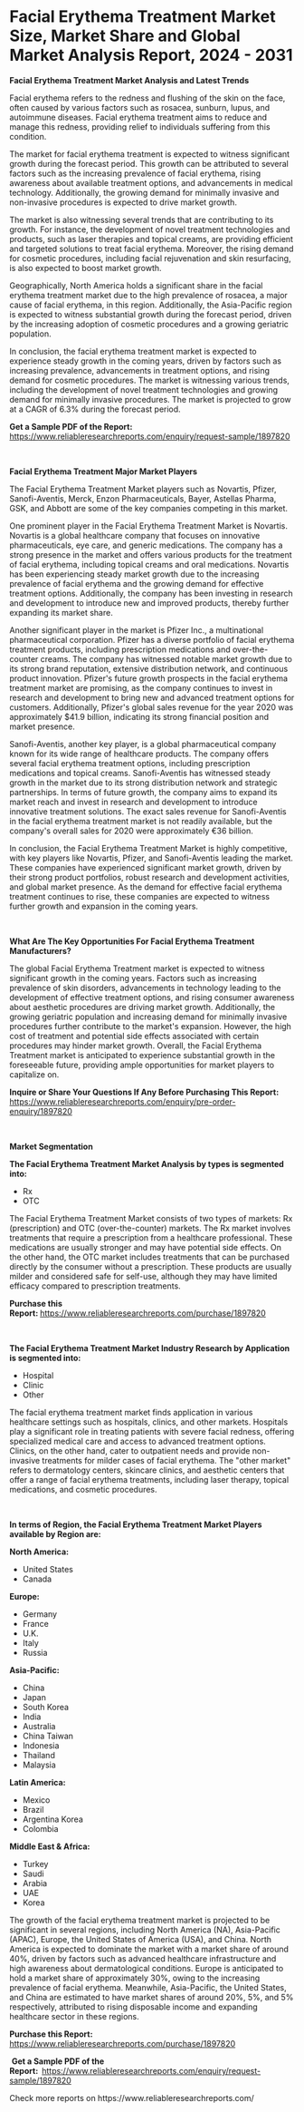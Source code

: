 <p><h1>Facial Erythema Treatment Market Size, Market Share and Global Market Analysis Report, 2024 - 2031</h1></p><p><strong>Facial Erythema Treatment Market Analysis and Latest Trends</strong></p>
<p><p>Facial erythema refers to the redness and flushing of the skin on the face, often caused by various factors such as rosacea, sunburn, lupus, and autoimmune diseases. Facial erythema treatment aims to reduce and manage this redness, providing relief to individuals suffering from this condition.</p><p>The market for facial erythema treatment is expected to witness significant growth during the forecast period. This growth can be attributed to several factors such as the increasing prevalence of facial erythema, rising awareness about available treatment options, and advancements in medical technology. Additionally, the growing demand for minimally invasive and non-invasive procedures is expected to drive market growth.</p><p>The market is also witnessing several trends that are contributing to its growth. For instance, the development of novel treatment technologies and products, such as laser therapies and topical creams, are providing efficient and targeted solutions to treat facial erythema. Moreover, the rising demand for cosmetic procedures, including facial rejuvenation and skin resurfacing, is also expected to boost market growth.</p><p>Geographically, North America holds a significant share in the facial erythema treatment market due to the high prevalence of rosacea, a major cause of facial erythema, in this region. Additionally, the Asia-Pacific region is expected to witness substantial growth during the forecast period, driven by the increasing adoption of cosmetic procedures and a growing geriatric population.</p><p>In conclusion, the facial erythema treatment market is expected to experience steady growth in the coming years, driven by factors such as increasing prevalence, advancements in treatment options, and rising demand for cosmetic procedures. The market is witnessing various trends, including the development of novel treatment technologies and growing demand for minimally invasive procedures. The market is projected to grow at a CAGR of 6.3% during the forecast period.</p></p>
<p><strong>Get a Sample PDF of the Report:&nbsp;</strong> <a href="https://www.reliableresearchreports.com/enquiry/request-sample/1897820">https://www.reliableresearchreports.com/enquiry/request-sample/1897820</a></p>
<p>&nbsp;</p>
<p><strong>Facial Erythema Treatment Major Market Players</strong></p>
<p><p>The Facial Erythema Treatment Market players such as Novartis, Pfizer, Sanofi-Aventis, Merck, Enzon Pharmaceuticals, Bayer, Astellas Pharma, GSK, and Abbott are some of the key companies competing in this market.</p><p>One prominent player in the Facial Erythema Treatment Market is Novartis. Novartis is a global healthcare company that focuses on innovative pharmaceuticals, eye care, and generic medications. The company has a strong presence in the market and offers various products for the treatment of facial erythema, including topical creams and oral medications. Novartis has been experiencing steady market growth due to the increasing prevalence of facial erythema and the growing demand for effective treatment options. Additionally, the company has been investing in research and development to introduce new and improved products, thereby further expanding its market share.</p><p>Another significant player in the market is Pfizer Inc., a multinational pharmaceutical corporation. Pfizer has a diverse portfolio of facial erythema treatment products, including prescription medications and over-the-counter creams. The company has witnessed notable market growth due to its strong brand reputation, extensive distribution network, and continuous product innovation. Pfizer's future growth prospects in the facial erythema treatment market are promising, as the company continues to invest in research and development to bring new and advanced treatment options for customers. Additionally, Pfizer's global sales revenue for the year 2020 was approximately $41.9 billion, indicating its strong financial position and market presence.</p><p>Sanofi-Aventis, another key player, is a global pharmaceutical company known for its wide range of healthcare products. The company offers several facial erythema treatment options, including prescription medications and topical creams. Sanofi-Aventis has witnessed steady growth in the market due to its strong distribution network and strategic partnerships. In terms of future growth, the company aims to expand its market reach and invest in research and development to introduce innovative treatment solutions. The exact sales revenue for Sanofi-Aventis in the facial erythema treatment market is not readily available, but the company's overall sales for 2020 were approximately €36 billion.</p><p>In conclusion, the Facial Erythema Treatment Market is highly competitive, with key players like Novartis, Pfizer, and Sanofi-Aventis leading the market. These companies have experienced significant market growth, driven by their strong product portfolios, robust research and development activities, and global market presence. As the demand for effective facial erythema treatment continues to rise, these companies are expected to witness further growth and expansion in the coming years.</p></p>
<p>&nbsp;</p>
<p><strong>What Are The Key Opportunities For Facial Erythema Treatment Manufacturers?</strong></p>
<p><p>The global Facial Erythema Treatment market is expected to witness significant growth in the coming years. Factors such as increasing prevalence of skin disorders, advancements in technology leading to the development of effective treatment options, and rising consumer awareness about aesthetic procedures are driving market growth. Additionally, the growing geriatric population and increasing demand for minimally invasive procedures further contribute to the market's expansion. However, the high cost of treatment and potential side effects associated with certain procedures may hinder market growth. Overall, the Facial Erythema Treatment market is anticipated to experience substantial growth in the foreseeable future, providing ample opportunities for market players to capitalize on.</p></p>
<p><strong>Inquire or Share Your Questions If Any Before Purchasing This Report:</strong> <a href="https://www.reliableresearchreports.com/enquiry/pre-order-enquiry/1897820">https://www.reliableresearchreports.com/enquiry/pre-order-enquiry/1897820</a></p>
<p>&nbsp;</p>
<p><strong>Market Segmentation</strong></p>
<p><strong>The Facial Erythema Treatment Market Analysis by types is segmented into:</strong></p>
<p><ul><li>Rx</li><li>OTC</li></ul></p>
<p><p>The Facial Erythema Treatment Market consists of two types of markets: Rx (prescription) and OTC (over-the-counter) markets. The Rx market involves treatments that require a prescription from a healthcare professional. These medications are usually stronger and may have potential side effects. On the other hand, the OTC market includes treatments that can be purchased directly by the consumer without a prescription. These products are usually milder and considered safe for self-use, although they may have limited efficacy compared to prescription treatments.</p></p>
<p><strong>Purchase this Report:&nbsp;</strong><a href="https://www.reliableresearchreports.com/purchase/1897820">https://www.reliableresearchreports.com/purchase/1897820</a></p>
<p>&nbsp;</p>
<p><strong>The Facial Erythema Treatment Market Industry Research by Application is segmented into:</strong></p>
<p><ul><li>Hospital</li><li>Clinic</li><li>Other</li></ul></p>
<p><p>The facial erythema treatment market finds application in various healthcare settings such as hospitals, clinics, and other markets. Hospitals play a significant role in treating patients with severe facial redness, offering specialized medical care and access to advanced treatment options. Clinics, on the other hand, cater to outpatient needs and provide non-invasive treatments for milder cases of facial erythema. The "other market" refers to dermatology centers, skincare clinics, and aesthetic centers that offer a range of facial erythema treatments, including laser therapy, topical medications, and cosmetic procedures.</p></p>
<p>&nbsp;</p>
<p><strong>In terms of Region, the Facial Erythema Treatment Market Players available by Region are:</strong></p>
<p>
    <p> <strong> North America: </strong>
        <ul>
            <li>United States</li>
            <li>Canada</li>
        </ul>
        </p> 
    <p> <strong> Europe: </strong>
        <ul>
            <li>Germany</li>
            <li>France</li>
            <li>U.K.</li>
            <li>Italy</li>
            <li>Russia</li>
        </ul>
        </p> 
    <p> <strong> Asia-Pacific: </strong>
        <ul>
            <li>China</li>
            <li>Japan</li>
            <li>South Korea</li>
            <li>India</li>
            <li>Australia</li>
            <li>China Taiwan</li>
            <li>Indonesia</li>
            <li>Thailand</li>
            <li>Malaysia</li>
        </ul>
        </p> 
    <p> <strong> Latin America: </strong>
        <ul>
            <li>Mexico</li>
            <li>Brazil</li>
            <li>Argentina Korea</li>
            <li>Colombia</li>
        </ul>
        </p> 
    <p> <strong> Middle East & Africa: </strong>
        <ul>
            <li>Turkey</li>
            <li>Saudi</li>
            <li>Arabia</li>
            <li>UAE</li>
            <li>Korea</li>
        </ul>
    </p>
    </p>
<p><p>The growth of the facial erythema treatment market is projected to be significant in several regions, including North America (NA), Asia-Pacific (APAC), Europe, the United States of America (USA), and China. North America is expected to dominate the market with a market share of around 40%, driven by factors such as advanced healthcare infrastructure and high awareness about dermatological conditions. Europe is anticipated to hold a market share of approximately 30%, owing to the increasing prevalence of facial erythema. Meanwhile, Asia-Pacific, the United States, and China are estimated to have market shares of around 20%, 5%, and 5% respectively, attributed to rising disposable income and expanding healthcare sector in these regions.</p></p>
<p><strong>Purchase this Report: </strong><a href="https://www.reliableresearchreports.com/purchase/1897820">https://www.reliableresearchreports.com/purchase/1897820</a></p>
<p>&nbsp;<strong>Get a Sample PDF of the Report:&nbsp;&nbsp;</strong><a href="https://www.reliableresearchreports.com/enquiry/request-sample/1897820">https://www.reliableresearchreports.com/enquiry/request-sample/1897820</a></p>
<p><strong></strong></p>
<p>Check more reports on https://www.reliableresearchreports.com/</p>